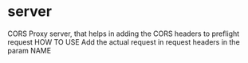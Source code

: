 # server
CORS Proxy server, that helps in adding the CORS headers to preflight request
HOW TO USE
Add the actual request in request headers in the param NAME
